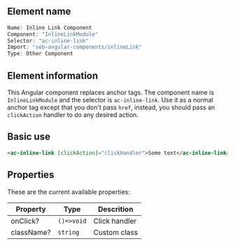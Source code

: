 
## Element name
```javascript
Name: Inline Link Component
Component: "InlineLinkModule"
Selector: "ac-inline-link"
Import: "seb-angular-components/inlineLink"
Type: Other Component
```

## Element information 
This Angular component replaces anchor tags. The component name is `InlineLinkModule` and the selector is `ac-inline-link`. Use it as a normal anchor tag except that you don't pass `href`, instead, you should pass an `clickAction` handler to do any desired action.

## Basic use
```html
<ac-inline-link [clickAction]="clickHandler">Some text</ac-inline-link>
```

## Properties
These are the current available properties:

| Property   | Type       | Descrition    |
| ---------- | ---------- | ------------- |
| onClick?   | `()=>void` | Click handler |
| className? | `string`   | Custom class  |
